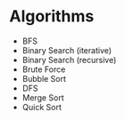 # Algorithms

<ul>
  <li>BFS</li>
  <li>Binary Search (iterative)</li>
  <li>Binary Search (recursive)</li>
  <li>Brute Force</li>
  <li>Bubble Sort</li>
  <li>DFS</li>
  <li>Merge Sort</li>
  <li>Quick Sort</li>
</ul>

